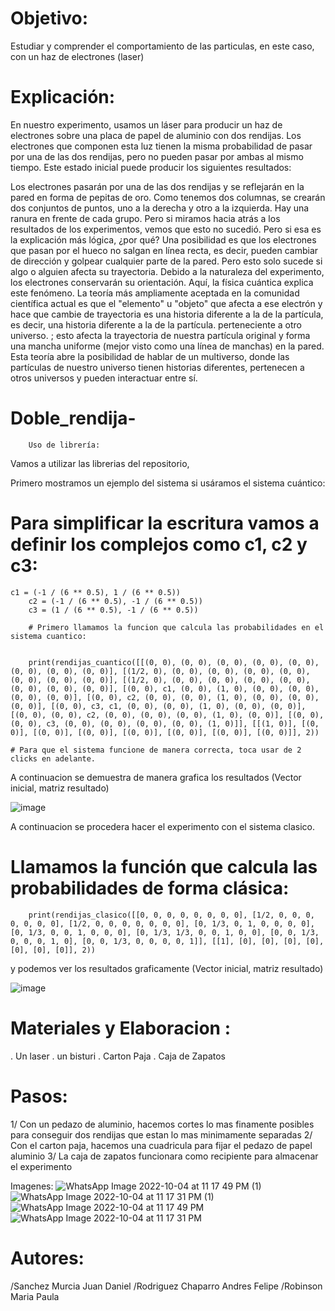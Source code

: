 # Objetivo:
Estudiar y comprender el comportamiento de las particulas, en este caso, con un haz de electrones (laser)
# Explicación:
En nuestro experimento, usamos un láser para producir un haz de electrones sobre una placa de papel de aluminio con dos rendijas. Los electrones que componen esta luz tienen la misma probabilidad de pasar por una de las dos rendijas, pero no pueden pasar por ambas al mismo tiempo. Este estado inicial puede producir los siguientes resultados:

Los electrones pasarán por una de las dos rendijas y se reflejarán en la pared en forma de pepitas de oro. Como tenemos dos columnas, se crearán dos conjuntos de puntos, uno a la derecha y otro a la izquierda. Hay una ranura en frente de cada grupo. Pero si miramos hacia atrás a los resultados de los experimentos, vemos que esto no sucedió. Pero si esa es la explicación más lógica, ¿por qué? Una posibilidad es que los electrones que pasan por el hueco no salgan en línea recta, es decir, pueden cambiar de dirección y golpear cualquier parte de la pared. Pero esto solo sucede si algo o alguien afecta su trayectoria. Debido a la naturaleza del experimento, los electrones conservarán su orientación.
Aquí, la física cuántica explica este fenómeno. La teoría más ampliamente aceptada en la comunidad científica actual es que el "elemento" u "objeto" que afecta a ese electrón y hace que cambie de trayectoria es una historia diferente a la de la partícula, es decir, una historia diferente a la de la partícula. perteneciente a otro universo. ; esto afecta la trayectoria de nuestra partícula original y forma una mancha uniforme (mejor visto como una línea de manchas) en la pared.
Esta teoría abre la posibilidad de hablar de un multiverso, donde las partículas de nuestro universo tienen historias diferentes, pertenecen a otros universos y pueden interactuar entre sí.

# Doble_rendija-


		Uso de librería:
Vamos a utilizar las librerias del repositorio, 

Primero mostramos un ejemplo del sistema si usáramos el sistema cuántico:

# Para simplificar la escritura vamos a definir los complejos como c1, c2 y c3:
    c1 = (-1 / (6 ** 0.5), 1 / (6 ** 0.5))
		c2 = (-1 / (6 ** 0.5), -1 / (6 ** 0.5))
		c3 = (1 / (6 ** 0.5), -1 / (6 ** 0.5))
        
        # Primero llamamos la funcion que calcula las probabilidades en el sistema cuantico:
        
        
        print(rendijas_cuantico([[(0, 0), (0, 0), (0, 0), (0, 0), (0, 0), (0, 0), (0, 0), (0, 0)], [(1/2, 0), (0, 0), (0, 0), (0, 0), (0, 0), (0, 0), (0, 0), (0, 0)], [(1/2, 0), (0, 0), (0, 0), (0, 0), (0, 0), (0, 0), (0, 0), (0, 0)], [(0, 0), c1, (0, 0), (1, 0), (0, 0), (0, 0), (0, 0), (0, 0)], [(0, 0), c2, (0, 0), (0, 0), (1, 0), (0, 0), (0, 0), (0, 0)], [(0, 0), c3, c1, (0, 0), (0, 0), (1, 0), (0, 0), (0, 0)], [(0, 0), (0, 0), c2, (0, 0), (0, 0), (0, 0), (1, 0), (0, 0)], [(0, 0), (0, 0), c3, (0, 0), (0, 0), (0, 0), (0, 0), (1, 0)]], [[(1, 0)], [(0, 0)], [(0, 0)], [(0, 0)], [(0, 0)], [(0, 0)], [(0, 0)], [(0, 0)]], 2))
    
    # Para que el sistema funcione de manera correcta, toca usar de 2 clicks en adelante.
    
    
  
A continuacion se demuestra de manera grafica los resultados (Vector inicial, matriz resultado)

![image](https://user-images.githubusercontent.com/112002572/193962457-b69faa19-0dd6-4589-980e-3d9e76ac205a.png)

A continuacion se procedera hacer el experimento con el sistema clasico.

# Llamamos la función que calcula las probabilidades de forma clásica:
        
        print(rendijas_clasico([[0, 0, 0, 0, 0, 0, 0, 0], [1/2, 0, 0, 0, 0, 0, 0, 0], [1/2, 0, 0, 0, 0, 0, 0, 0], [0, 1/3, 0, 1, 0, 0, 0, 0], [0, 1/3, 0, 0, 1, 0, 0, 0], [0, 1/3, 1/3, 0, 0, 1, 0, 0], [0, 0, 1/3, 0, 0, 0, 1, 0], [0, 0, 1/3, 0, 0, 0, 0, 1]], [[1], [0], [0], [0], [0], [0], [0], [0]], 2))


y podemos ver los resultados graficamente (Vector inicial, matriz resultado)

![image](https://user-images.githubusercontent.com/112002572/193963431-72b270e7-b906-422a-ab86-fdaac3841cd3.png)



# Materiales y Elaboracion : 
. Un laser
. un bisturi
. Carton Paja
. Caja de Zapatos
# Pasos:

1/ Con un pedazo de aluminio, hacemos cortes lo mas finamente posibles para conseguir dos rendijas que estan lo mas minimamente separadas
2/ Con el carton paja, hacemos una cuadricula para fijar el pedazo de papel aluminio 
3/ La caja de zapatos funcionara como recipiente para almacenar el experimento

Imagenes:
![WhatsApp Image 2022-10-04 at 11 17 49 PM (1)](https://user-images.githubusercontent.com/111390187/194089925-db38e802-c7bb-4044-ae7c-bc04ea172f8f.jpeg)
![WhatsApp Image 2022-10-04 at 11 17 31 PM (1)](https://user-images.githubusercontent.com/111390187/194089972-d08d9307-06d2-4e8c-910a-1681963552bc.jpeg)
![WhatsApp Image 2022-10-04 at 11 17 49 PM](https://user-images.githubusercontent.com/111390187/194090006-b21c4aaf-955c-4eb2-9173-916f56cf2f39.jpeg)
![WhatsApp Image 2022-10-04 at 11 17 31 PM](https://user-images.githubusercontent.com/111390187/194090043-c68ce2a3-8bb8-4a0e-b497-651986c77520.jpeg)



# Autores:
/Sanchez Murcia Juan Daniel
/Rodriguez Chaparro Andres Felipe
/Robinson Maria Paula 

